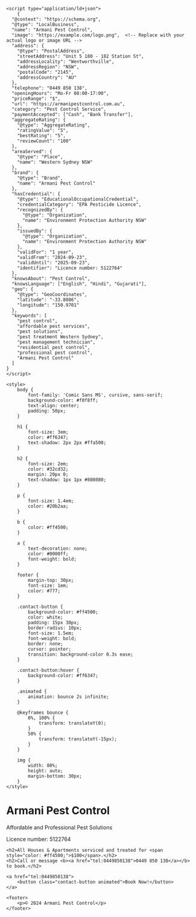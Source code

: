 <html lang="en">
<head>
    <meta charset="UTF-8">
    <meta name="viewport" content="width=device-width, initial-scale=1.0">
    <meta name="description" content="Armani Pest Control - Affordable and Professional Pest Solutions in Wentworthville, NSW. All houses and apartments serviced and treated for $100.">
    <title>Armani Pest Control</title>
    
    <script type="application/ld+json">
        {
      "@context": "https://schema.org",
      "@type": "LocalBusiness",
      "name": "Armani Pest Control",
      "image": "https://example.com/logo.png",  <!-- Replace with your actual logo or image URL -->
      "address": {
        "@type": "PostalAddress",
        "streetAddress": "Unit 5 180 - 182 Station St",
        "addressLocality": "Wentworthville",
        "addressRegion": "NSW",
        "postalCode": "2145",
        "addressCountry": "AU"
      },
      "telephone": "0449 850 138",
      "openingHours": "Mo-Fr 08:00-17:00",
      "priceRange": "$",
      "url": "https://armanipestcontrol.com.au",
      "category": "Pest Control Service",
      "paymentAccepted": ["Cash", "Bank Transfer"],
      "aggregateRating": {
        "@type": "AggregateRating",
        "ratingValue": "5",
        "bestRating": "5",
        "reviewCount": "100"
      },
      "areaServed": {
        "@type": "Place",
        "name": "Western Sydney NSW"
      },
      "brand": {
        "@type": "Brand",
        "name": "Armani Pest Control"
      },
      "hasCredential": {
        "@type": "EducationalOccupationalCredential",
        "credentialCategory": "EPA Pesticide Licence",
        "recognizedBy": {
          "@type": "Organization",
          "name": "Environment Protection Authority NSW"
        },
        "issuedBy": {
          "@type": "Organization",
          "name": "Environment Protection Authority NSW"
        },
        "validFor": "1 year",
        "validFrom": "2024-09-23",
        "validUntil": "2025-09-23",
        "identifier": "Licence number: 5122764"
      },
      "knowsAbout": "Pest Control",
      "knowsLanguage": ["English", "Hindi", "Gujarati"],
      "geo": {
        "@type": "GeoCoordinates",
        "latitude": "-33.8086",
        "longitude": "150.9701"
      },
      "keywords": [
        "pest control",
        "affordable pest services",
        "pest solutions",
        "pest treatment Western Sydney",
        "pest management technician",
        "residential pest control",
        "professional pest control",
        "Armani Pest Control"
      ]
    }
    </script>

    <style>
        body {
            font-family: 'Comic Sans MS', cursive, sans-serif;
            background-color: #f0f8ff;
            text-align: center;
            padding: 50px;
        }

        h1 {
            font-size: 3em;
            color: #ff6347;
            text-shadow: 2px 2px #ffa500;
        }

        h2 {
            font-size: 2em;
            color: #32cd32;
            margin: 20px 0;
            text-shadow: 1px 1px #808080;
        }

        p {
            font-size: 1.4em;
            color: #20b2aa;
        }

        b {
            color: #ff4500;
        }

        a {
            text-decoration: none;
            color: #0000ff;
            font-weight: bold;
        }

        footer {
            margin-top: 30px;
            font-size: 1em;
            color: #777;
        }

        .contact-button {
            background-color: #ff4500;
            color: white;
            padding: 15px 30px;
            border-radius: 10px;
            font-size: 1.5em;
            font-weight: bold;
            border: none;
            cursor: pointer;
            transition: background-color 0.3s ease;
        }

        .contact-button:hover {
            background-color: #ff6347;
        }

        .animated {
            animation: bounce 2s infinite;
        }

        @keyframes bounce {
            0%, 100% {
                transform: translateY(0);
            }
            50% {
                transform: translateY(-15px);
            }
        }

        img {
            width: 80%;
            height: auto;
            margin-bottom: 30px;
        }
    </style>
</head>
<body>
    <h1 class="animated">Armani Pest Control</h1>
    <p>Affordable and Professional Pest Solutions</p>
    <p>Licence number: 5122764</p>
    
    

    <h2>All Houses & Apartments serviced and treated for <span style="color: #ff4500;">$100</span>.</h2>
    <h2>Call or message <b><a href="tel:0449850138">0449 850 138</a></b> to book.</h2>

    <a href="tel:0449850138">
        <button class="contact-button animated">Book Now!</button>
    </a>

    <footer>
        <p>© 2024 Armani Pest Control</p>
    </footer>
</body>
</html>
